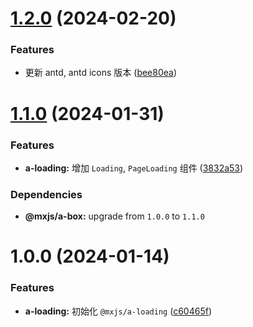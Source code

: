 # [1.2.0](https://github.com/miaoxing/mxjs-a-loading/compare/v1.1.0...v1.2.0) (2024-02-20)


### Features

* 更新 antd, antd icons 版本 ([bee80ea](https://github.com/miaoxing/mxjs-a-loading/commit/bee80ea9078ee0a2a91595f0deea982bd3a0e7b6))

# [1.1.0](https://github.com/miaoxing/mxjs-a-loading/compare/v1.0.0...v1.1.0) (2024-01-31)


### Features

* **a-loading:** 增加 `Loading`, `PageLoading` 组件 ([3832a53](https://github.com/miaoxing/mxjs-a-loading/commit/3832a5354b1a947afe24b0e678bc4cc9d16c064e))





### Dependencies

* **@mxjs/a-box:** upgrade from `1.0.0` to `1.1.0`

# 1.0.0 (2024-01-14)


### Features

* **a-loading:** 初始化 `@mxjs/a-loading` ([c60465f](https://github.com/miaoxing/mxjs-a-loading/commit/c60465f4e61ef69ffa77d4a62d71060106e30581))
